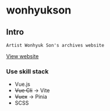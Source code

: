# wonhyukson

## Intro
```
Artist Wonhyuk Son's archives website
```
[View website](http://wonhyukson.com)
### Use skill stack
- Vue.js
- ~~Vue Cli~~ → Vite
- ~~Vuex~~ → Pinia
- SCSS
